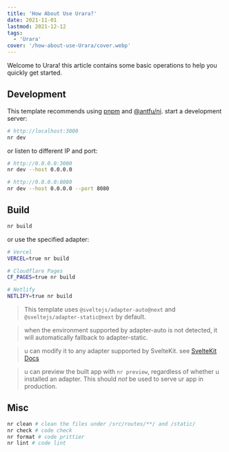 ```yaml
---
title: 'How About Use Urara?'
date: 2021-11-01
lastmod: 2021-12-12
tags:
  - 'Urara'
cover: '/how-about-use-Urara/cover.webp'
---
```


Welcome to Urara! this article contains some basic operations to help you quickly get started.

## Development

This template recommends using [pnpm](https://pnpm.io) and [@antfu/ni](https://github.com/antfu/ni). start a development server:

```bash
# http://localhost:3000
nr dev
```

or listen to different IP and port:

```bash
# http://0.0.0.0:3000
nr dev --host 0.0.0.0

# http://0.0.0.0:8080
nr dev --host 0.0.0.0 --port 8080
```

## Build

```bash
nr build
```

or use the specified adapter:

```bash
# Vercel
VERCEL=true nr build

# Cloudflare Pages
CF_PAGES=true nr build

# Netlify
NETLIFY=true nr build
```

> This template uses `@sveltejs/adapter-auto@next` and `@sveltejs/adapter-static@next` by default.

> when the environment supported by adapter-auto is not detected, it will automatically fallback to adapter-static.

> u can modify it to any adapter supported by SvelteKit. see [SvelteKit Docs](https://kit.svelte.dev/docs#adapters)

> u can preview the built app with `nr preview`, regardless of
> whether u installed an adapter. This should _not_ be used to serve
> ur app in production.

## Misc

```bash
nr clean # clean the files under /src/routes/**/ and /static/
nr check # code check
nr format # code prittier
nr lint # code lint
```
